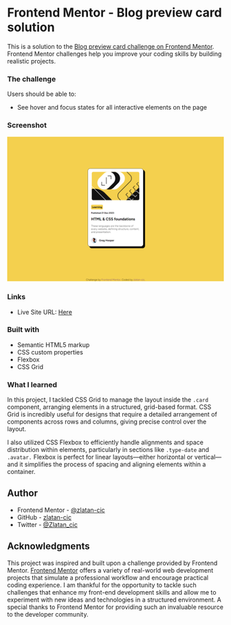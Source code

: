 # Frontend Mentor - Blog preview card solution

This is a solution to the [Blog preview card challenge on Frontend Mentor](https://www.frontendmentor.io/challenges/blog-preview-card-ckPaj01IcS). Frontend Mentor challenges help you improve your coding skills by building realistic projects. 


### The challenge

Users should be able to:

- See hover and focus states for all interactive elements on the page

### Screenshot

![Blog card](./assets/images/ScreenShot-.png)


### Links

- Live Site URL: [Here](https://zlatan-cic.github.io/blog-preview-card-main/)


### Built with

- Semantic HTML5 markup
- CSS custom properties
- Flexbox
- CSS Grid

### What I learned

In this project, I tackled CSS Grid to manage the layout inside the `.card` component, arranging elements in a structured, grid-based format. CSS Grid is incredibly useful for designs that require a detailed arrangement of components across rows and columns, giving precise control over the layout.

I also utilized CSS Flexbox to efficiently handle alignments and space distribution within elements, particularly in sections like `.type-date` and `.avatar.` Flexbox is perfect for linear layouts—either horizontal or vertical—and it simplifies the process of spacing and aligning elements within a container.


## Author

- Frontend Mentor - [@zlatan-cic](https://www.frontendmentor.io/profile/zlatan-cic)
- GitHub - [zlatan-cic](https://github.com/zlatan-cic)
- Twitter - [@Zlatan_cic](https://twitter.com/Zlatan_cic)


## Acknowledgments

This project was inspired and built upon a challenge provided by Frontend Mentor. [Frontend Mentor](https://www.frontendmentor.io) offers a variety of real-world web development projects that simulate a professional workflow and encourage practical coding experience. I am thankful for the opportunity to tackle such challenges that enhance my front-end development skills and allow me to experiment with new ideas and technologies in a structured environment. A special thanks to Frontend Mentor for providing such an invaluable resource to the developer community.

